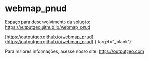 # webmap_pnud

Espaço para desenvolvimento da solução: <a href="https://outputgeo.github.io/webmap_pnud" target="_blank" rel="noopener noreferrer">https://outputgeo.github.io/webmap_pnud</a>


[https://outputgeo.github.io/webmap_pnud] (https://outputgeo.github.io/webmap_pnud) {:target="_blank"}

Para maiores informações, acesse nosso site: <a href="https://outputgeo.com" target="_blank" rel="noopener noreferrer">https://outputgeo.com</a>
